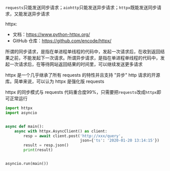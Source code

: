 `requests`只能发送同步请求；`aiohttp`只能发送异步请求；`httpx`既能发送同步请求，又能发送异步请求

httpx:

- 文档：<https://www.python-httpx.org/>
- GitHub 仓库：<https://github.com/encode/httpx/>

所谓的同步请求，是指在单进程单线程的代码中，发起一次请求后，在收到返回结果之前，不能发起下一次请求。所谓异步请求，是指在单进程单线程的代码中，发起一次请求后，在等待网站返回结果的时间里，可以继续发送更多请求

httpx 是一个几乎继承了所有 requests 的特性并且支持 "异步" http 请求的开源库。简单来说，可以认为 httpx 是强化版 requests

httpx 的同步模式与 requests 代码重合度99%，只需要把`requests`改成`httpx`即可正常运行

```python
import httpx
import asyncio


async def main():
    async with httpx.AsyncClient() as client:
        resp = await client.post('http://xxx/query',
                                 json={'ts': '2020-01-20 13:14:15'})
        result = resp.json()
        print(result)


asyncio.run(main())
```

